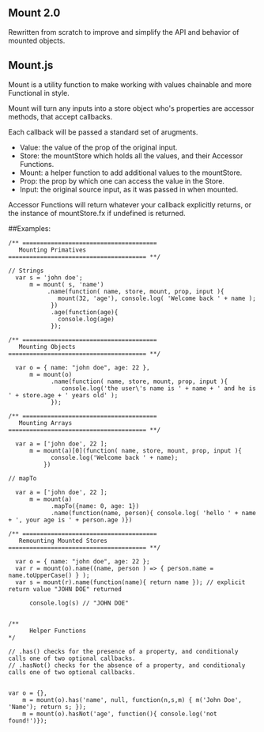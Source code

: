 ## Mount 2.0
Rewritten from scratch to improve and simplify the API and behavior
of mounted objects.

## Mount.js
Mount is a utility function to make working with values chainable and
more Functional in style.

Mount will turn any inputs into a store object who's properties are 
accessor methods, that accept callbacks.

Each callback will be passed a standard set of arugments.

  - Value:  the value of the prop of the original input.
  - Store:  the mountStore which holds all the values, and their Accessor Functions.
  - Mount:  a helper function to add additional values to the mountStore.
  - Prop:  the prop by which one can access the value in the Store.
  - Input:  the original source input, as it was passed in when mounted.

Accessor Functions will return whatever your callback explicitly returns,
or the instance of mountStore.fx if undefined is returned.

##Examples:

```
/** ======================================
   Mounting Primatives
======================================= **/

// Strings
  var s = 'john doe';
      m = mount( s, 'name')
           .name(function( name, store, mount, prop, input ){
              mount(32, 'age'), console.log( 'Welcome back ' + name );
            })
            .age(function(age){
              console.log(age)
            });
    
/** ======================================
   Mounting Objects
======================================= **/

  var o = { name: "john doe", age: 22 },
      m = mount(o)
            .name(function( name, store, mount, prop, input ){
               console.log('the user\'s name is ' + name + ' and he is ' + store.age + ' years old' );
            }); 

/** ======================================
   Mounting Arrays
======================================= **/

  var a = ['john doe', 22 ];
      m = mount(a)[0](function( name, store, mount, prop, input ){
            console.log('Welcome back ' + name);
          })

// mapTo
      
  var a = ['john doe', 22 ];
      m = mount(a)
            .mapTo({name: 0, age: 1})
            .name(function(name, person){ console.log( 'hello ' + name + ', your age is ' + person.age )})

/** ======================================
   Remounting Mounted Stores
======================================= **/

  var o = { name: "john doe", age: 22 };
  var r = mount(o).name((name, person ) => { person.name = name.toUpperCase() } );
  var s = mount(r).name(function(name){ return name }); // explicit return value "JOHN DOE" returned

      console.log(s) // "JOHN DOE"


/** 
      Helper Functions
*/

// .has() checks for the presence of a property, and conditionaly calls one of two optional callbacks.
// .hasNot() checks for the absence of a property, and conditionaly calls one of two optional callbacks.


var o = {},
    m = mount(o).has('name', null, function(n,s,m) { m('John Doe', 'Name'); return s; });
    m = mount(o).hasNot('age', function(){ console.log('not found!')}); 

```
